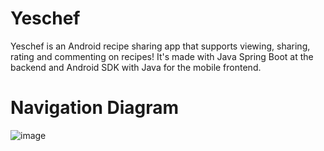 # Yeschef
Yeschef is an Android recipe sharing app that supports viewing, sharing, rating and commenting on recipes! It's made with Java Spring Boot at the backend and Android SDK with Java for the mobile frontend.
# Navigation Diagram
![image](https://github.com/emirkavukcu/Yeschef/assets/136182336/8d623c93-2d90-423c-a0dd-c7c4e12d2230)
